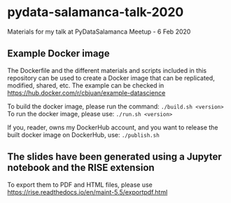# pydata-salamanca-talk-2020

Materials for my talk at PyDataSalamanca Meetup - 6 Feb 2020

## Example Docker image

The Dockerfile and the different materials and scripts included in this repository can be used to create a Docker image that can be replicated, modified, shared, etc. The example can be checked in
<https://hub.docker.com/r/cbjuan/example-datascience>

To build the docker image, please run the command: `./build.sh <version>`
To run the docker image, please use: `./run.sh <version>`

If you, reader, owns my DockerHub account, and you want to release the built docker image on DockerHub, use: `./publish.sh`

## The slides have been generated using a Jupyter notebook and the RISE extension

To export them to PDF and HTML files, please use <https://rise.readthedocs.io/en/maint-5.5/exportpdf.html>
